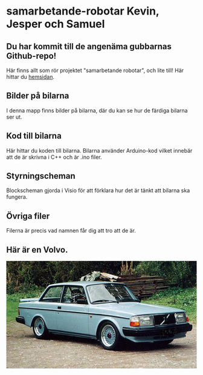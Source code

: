 # samarbetande-robotar Kevin, Jesper och Samuel

## Du har kommit till de angenäma gubbarnas Github-repo! 
Här finns allt som rör projektet "samarbetande robotar", och lite till!
Här hittar du [hemsidan](https://volvo240.s3.amazonaws.com/Webpage_charts.html).

## Bilder på bilarna
I denna mapp finns bilder på bilarna, där du kan se hur de färdiga bilarna ser ut.

## Kod till bilarna
Här hittar du koden till bilarna. Bilarna använder Arduino-kod vilket innebär att de är skrivna i C++ och är .ino filer.

## Styrningscheman 
Blockscheman gjorda i Visio för att förklara hur det är tänkt att bilarna ska fungera.

## Övriga filer
Filerna är precis vad namnen får dig att tro att de är.

## Här är en Volvo.
![](volvo%20240.jpg)
